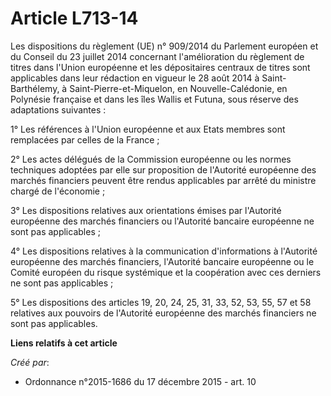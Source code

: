 # Article L713-14

Les dispositions du règlement (UE) n° 909/2014 du Parlement européen et du Conseil du 23 juillet 2014 concernant
l'amélioration du règlement de titres dans l'Union européenne et les dépositaires centraux de titres sont applicables dans
leur rédaction en vigueur le 28 août 2014 à Saint-Barthélemy, à Saint-Pierre-et-Miquelon, en Nouvelle-Calédonie, en Polynésie
française et dans les îles Wallis et Futuna, sous réserve des adaptations suivantes : 

1° Les références à l'Union européenne et aux Etats membres sont remplacées par celles de la France ; 

2° Les actes délégués de la Commission européenne ou les normes techniques adoptées par elle sur proposition de l'Autorité
européenne des marchés financiers peuvent être rendus applicables par arrêté du ministre chargé de l'économie ; 

3° Les dispositions relatives aux orientations émises par l'Autorité européenne des marchés financiers ou l'Autorité bancaire
européenne ne sont pas applicables ; 

4° Les dispositions relatives à la communication d'informations à l'Autorité européenne des marchés financiers, l'Autorité
bancaire européenne ou le Comité européen du risque systémique et la coopération avec ces derniers ne sont pas applicables ; 

5° Les dispositions des articles 19, 20, 24, 25, 31, 33, 52, 53, 55, 57 et 58 relatives aux pouvoirs de l'Autorité européenne
des marchés financiers ne sont pas applicables.

**Liens relatifs à cet article**

_Créé par_:

  - Ordonnance n°2015-1686 du 17 décembre 2015 - art. 10
